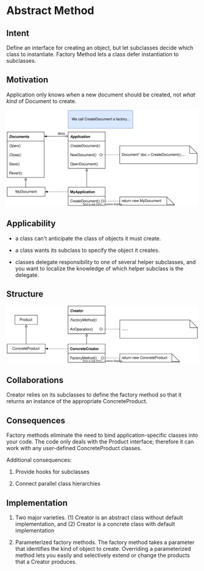 # Abstract Method

## Intent

Define an interface for creating an object, but let subclasses decide which class to instantiate. Factory Method lets a class defer instantiation to subclasses.

## Motivation

Application only knows *when* a new document should be created, not *what kind* of Document to create.

![factory_method_motivation!](./img/factory_method_motivation.svg)

## Applicability

- a class can't anticipate the class of objects it must create.

- a class wants its subclass to specify the object it creates.

- classes delegate responsibility to one of several helper subclasses, and you want to localize the knowledge of which helper subclass is the delegate.

## Structure

![factory_method_structure!](./img/factory_method_structure.svg)

## Collaborations

Creator relies on its subclasses to define the factory method so that it returns an instance of the appropriate ConcreteProduct.

## Consequences

Factory methods eliminate the need to bind application-specific classes into your code. The code only deals with the Product interface; therefore it can work with any user-defined ConcreteProduct classes.

Additional consequences:

1. Provide hooks for subclasses

2. Connect parallel class hierarchies

## Implementation

1. Two major varieties. (1) Creator is an abstract class without default implementation, and (2) Creator is a concrete class with default implementation

2. Parameterized factory methods. The factory method takes a parameter that identifies the kind of object to create. Overriding a parameterized method lets you easily and selectively extend or change the products that a Creator produces.


